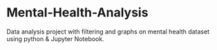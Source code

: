 # Mental-Health-Analysis
Data analysis project with filtering and graphs on mental health dataset using python &amp; Jupyter Notebook.
